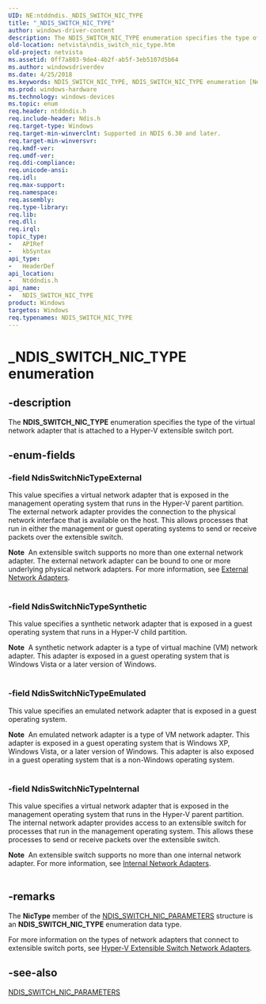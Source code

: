 ```yaml
---
UID: NE:ntddndis._NDIS_SWITCH_NIC_TYPE
title: "_NDIS_SWITCH_NIC_TYPE"
author: windows-driver-content
description: The NDIS_SWITCH_NIC_TYPE enumeration specifies the type of the virtual network adapter that is attached to a Hyper-V extensible switch port.
old-location: netvista\ndis_switch_nic_type.htm
old-project: netvista
ms.assetid: 0ff7a803-9de4-4b2f-ab5f-3eb5107d5b64
ms.author: windowsdriverdev
ms.date: 4/25/2018
ms.keywords: NDIS_SWITCH_NIC_TYPE, NDIS_SWITCH_NIC_TYPE enumeration [Network Drivers Starting with Windows Vista], NdisSwitchNicTypeEmulated, NdisSwitchNicTypeExternal, NdisSwitchNicTypeInternal, NdisSwitchNicTypeSynthetic, PNDIS_SWITCH_NIC_TYPE, PNDIS_SWITCH_NIC_TYPE enumeration pointer [Network Drivers Starting with Windows Vista], _NDIS_SWITCH_NIC_TYPE, netvista.ndis_switch_nic_type, ntddndis/NDIS_SWITCH_NIC_TYPE, ntddndis/NdisSwitchNicTypeEmulated, ntddndis/NdisSwitchNicTypeExternal, ntddndis/NdisSwitchNicTypeInternal, ntddndis/NdisSwitchNicTypeSynthetic, ntddndis/PNDIS_SWITCH_NIC_TYPE
ms.prod: windows-hardware
ms.technology: windows-devices
ms.topic: enum
req.header: ntddndis.h
req.include-header: Ndis.h
req.target-type: Windows
req.target-min-winverclnt: Supported in NDIS 6.30 and later.
req.target-min-winversvr: 
req.kmdf-ver: 
req.umdf-ver: 
req.ddi-compliance: 
req.unicode-ansi: 
req.idl: 
req.max-support: 
req.namespace: 
req.assembly: 
req.type-library: 
req.lib: 
req.dll: 
req.irql: 
topic_type:
-	APIRef
-	kbSyntax
api_type:
-	HeaderDef
api_location:
-	Ntddndis.h
api_name:
-	NDIS_SWITCH_NIC_TYPE
product: Windows
targetos: Windows
req.typenames: NDIS_SWITCH_NIC_TYPE
---
```


# _NDIS_SWITCH_NIC_TYPE enumeration


## -description


The <b>NDIS_SWITCH_NIC_TYPE</b> enumeration specifies the type of the virtual network adapter that is attached to a Hyper-V extensible switch port.




## -enum-fields




### -field NdisSwitchNicTypeExternal

This value specifies a virtual network adapter that is exposed in the management operating system that runs in the Hyper-V parent partition. The external network adapter provides the connection to the  physical network interface that is available on the host. This allows processes that run in either the management or guest operating systems to send or receive packets over the extensible switch.

<div class="alert"><b>Note</b>  An extensible switch supports no more than one external network adapter. The external network adapter can be bound to one or more underlying physical network adapters. For more information, see <a href="https://docs.microsoft.com/en-us/windows-hardware/drivers/network/external-network-adapters">External Network Adapters</a>.</div>
<div> </div>

### -field NdisSwitchNicTypeSynthetic

This value specifies a synthetic network adapter that is exposed in a guest operating system that runs in a Hyper-V child partition.

<div class="alert"><b>Note</b>  A synthetic network adapter is a type of virtual machine (VM) network adapter. This adapter is exposed in a guest operating system that is Windows Vista or a later version of Windows.</div>
<div> </div>

### -field NdisSwitchNicTypeEmulated

This value specifies an emulated network adapter that is exposed in a guest operating system.

<div class="alert"><b>Note</b>  An emulated network adapter is a type of VM network adapter. This adapter is exposed in a guest operating system that is Windows XP, Windows Vista, or a later version of Windows. This adapter is also exposed in a guest operating system that is a non-Windows operating system.</div>
<div> </div>

### -field NdisSwitchNicTypeInternal

This value specifies a virtual network adapter that is exposed in the management operating system that runs in the Hyper-V parent partition. The internal network adapter provides access to an extensible switch for processes that run in the management operating system. This allows these processes to send or receive packets over the extensible switch.

<div class="alert"><b>Note</b>  An extensible switch supports no more than one internal network adapter. For more information, see <a href="https://msdn.microsoft.com/4E4B0EC9-8E4C-47FC-B608-EC6D18367A79">Internal Network Adapters</a>.</div>
<div> </div>

## -remarks



The <b>NicType</b> member of the <a href="https://msdn.microsoft.com/library/windows/hardware/hh598215">NDIS_SWITCH_NIC_PARAMETERS</a> structure is an <b>NDIS_SWITCH_NIC_TYPE</b> enumeration data type. 



For more information on the types of network adapters that connect to extensible switch ports, see <a href="https://msdn.microsoft.com/30FBB908-74C1-480B-8DA7-B1334964BF53">Hyper-V Extensible Switch Network Adapters</a>.






## -see-also




<b></b>



<a href="https://msdn.microsoft.com/library/windows/hardware/hh598215">NDIS_SWITCH_NIC_PARAMETERS</a>
 

 

